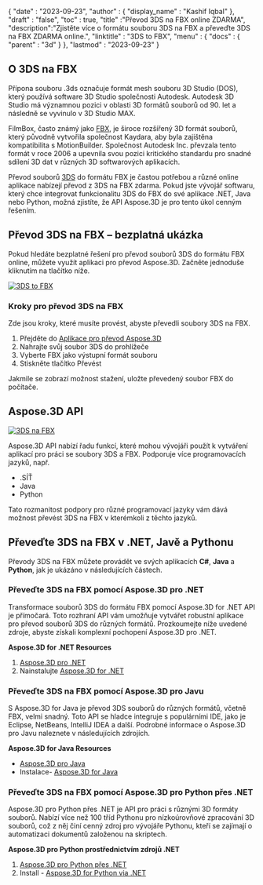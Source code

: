 {
  "date" : "2023-09-23",
  "author" : {
    "display_name" : "Kashif Iqbal"
},
  "draft" : "false",
  "toc" : true,
  "title" :"Převod 3DS na FBX online ZDARMA",
  "description":"Zjistěte více o formátu souboru 3DS na FBX a převeďte 3DS na FBX ZDARMA online.",
  "linktitle" : "3DS to FBX",
  "menu" : {
    "docs" : {
      "parent" : "3d"
}
},
  "lastmod" : "2023-09-23"
}

## O 3DS na FBX

Přípona souboru .3ds označuje formát mesh souboru 3D Studio (DOS), který používá software 3D Studio společnosti Autodesk. Autodesk 3D Studio má významnou pozici v oblasti 3D formátů souborů od 90. let a následně se vyvinulo v 3D Studio MAX.

FilmBox, často známý jako [FBX](/cs/3d/fbx/), je široce rozšířený 3D formát souborů, který původně vytvořila společnost Kaydara, aby byla zajištěna kompatibilita s MotionBuilder. Společnost Autodesk Inc. převzala tento formát v roce 2006 a upevnila svou pozici kritického standardu pro snadné sdílení 3D dat v různých 3D softwarových aplikacích.

Převod souborů [3DS](/cs/3d/3ds/) do formátu FBX je častou potřebou a různé online aplikace nabízejí převod z 3DS na FBX zdarma. Pokud jste vývojář softwaru, který chce integrovat funkcionalitu 3DS do FBX do své aplikace .NET, Java nebo Python, možná zjistíte, že API Aspose.3D je pro tento úkol cenným řešením.

## Převod 3DS na FBX – bezplatná ukázka

Pokud hledáte bezplatné řešení pro převod souborů 3DS do formátu FBX online, můžete využít aplikaci pro převod Aspose.3D. Začněte jednoduše kliknutím na tlačítko níže.

[![3DS to FBX](../3ds-to-fbx.png)](https://products.aspose.app/3d/conversion/3ds-to-fbx)

### Kroky pro převod 3DS na FBX

Zde jsou kroky, které musíte provést, abyste převedli soubory 3DS na FBX.

1. Přejděte do [Aplikace pro převod Aspose.3D](https://products.aspose.app/3d/conversion/3ds-to-fbx)
1. Nahrajte svůj soubor 3DS do prohlížeče
1. Vyberte FBX jako výstupní formát souboru
1. Stiskněte tlačítko Převést

Jakmile se zobrazí možnost stažení, uložte převedený soubor FBX do počítače.

## Aspose.3D API

[![3DS na FBX](../try-aspose-3d.png)](https://products.aspose.com/3d/)

Aspose.3D API nabízí řadu funkcí, které mohou vývojáři použít k vytváření aplikací pro práci se soubory 3DS a FBX. Podporuje více programovacích jazyků, např.

* .SÍŤ
* Java
* Python

Tato rozmanitost podpory pro různé programovací jazyky vám dává možnost převést 3DS na FBX v kterémkoli z těchto jazyků.

## Převeďte 3DS na FBX v .NET, Javě a Pythonu

Převody 3DS na FBX můžete provádět ve svých aplikacích **C#**, **Java** a **Python**, jak je ukázáno v následujících částech.

### Převeďte 3DS na FBX pomocí Aspose.3D pro .NET

Transformace souborů 3DS do formátu FBX pomocí Aspose.3D for .NET API je přímočará. Toto rozhraní API vám umožňuje vytvářet robustní aplikace pro převod souborů 3DS do různých formátů. Prozkoumejte níže uvedené zdroje, abyste získali komplexní pochopení Aspose.3D pro .NET.

**Aspose.3D for .NET Resources**

1. [Aspose.3D pro .NET](https://products.aspose.com/3d/net/)
1. Nainstalujte [Aspose.3D for .NET](https://docs.aspose.com/3d/net/installation/)

### Převeďte 3DS na FBX pomocí Aspose.3D pro Javu

S Aspose.3D for Java je převod 3DS souborů do různých formátů, včetně FBX, velmi snadný. Toto API se hladce integruje s populárními IDE, jako je Eclipse, NetBeans, IntelliJ IDEA a další. Podrobné informace o Aspose.3D pro Javu naleznete v následujících zdrojích.

**Aspose.3D for Java Resources**

* [Aspose.3D pro Java](https://products.aspose.com/3d/java/)
* Instalace- [Aspose.3D for Java](https://docs.aspose.com/3d/java/installation/)

### Převeďte 3DS na FBX pomocí Aspose.3D pro Python přes .NET

Aspose.3D pro Python přes .NET je API pro práci s různými 3D formáty souborů. Nabízí více než 100 tříd Pythonu pro nízkoúrovňové zpracování 3D souborů, což z něj činí cenný zdroj pro vývojáře Pythonu, kteří se zajímají o automatizaci dokumentů založenou na skriptech.

**Aspose.3D pro Python prostřednictvím zdrojů .NET**

1. [Aspose.3D pro Python přes .NET](https://products.aspose.com/3d/python-net/)
1. Install - [Aspose.3D for Python via .NET](https://releases.aspose.com/3d/python-net/)
